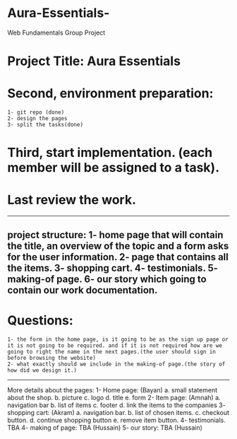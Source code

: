 # Aura-Essentials-
Web Fundamentals Group Project 

# Project Title: Aura Essentials

# Second, environment preparation:
	1- git repo (done)
	2- design the pages
	3- split the tasks(done)
# Third, start implementation. (each member will be assigned to a task).
# Last review the work.

------------------------------------------------------------------------------
project structure:
1- home page that will contain the title, an overview of the topic and a form asks for the user information.
2- page that contains all the items.
3- shopping cart.
4- testimonials.
5- making-of page.
6- our story which going to contain our work documentation.
--------------------------------------------------------------------------------
# Questions:
	1- the form in the home page, is it going to be as the sign up page or it is not going to be required. and if it is not required how are we going to right the name in the next pages.(the user should sign in before browsing the website)
	2- what exactly should we include in the making-of page.(the story of how did we design it.)
--------------------------------------------------------------------------------
More details about the pages:
1- Home page: (Bayan)
	a. small statement about the shop.
	b. picture
	c. logo
	d. title
	e. form 
2- Item page: (Amnah)
	a. navigation bar
	b. list of items
	c. footer
	d. link the items to the companies
3- shopping cart: (Akram)
	a. navigation bar.
	b. list of chosen items.
	c. checkout button.
	d. continue shopping button
	e. remove item button.
4- testimonials. TBA
4- making of page: TBA (Hussain)
5- our story: TBA (Hussain)
